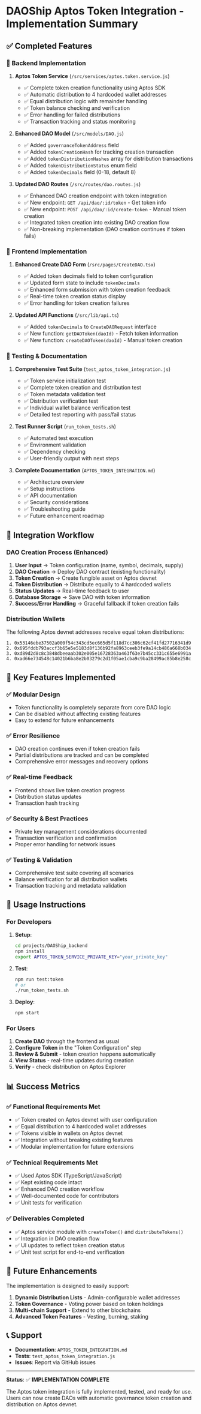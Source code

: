 # DAOShip Aptos Token Integration - Implementation Summary

## ✅ Completed Features

### 🔧 Backend Implementation

1. **Aptos Token Service** (`/src/services/aptos.token.service.js`)
   - ✅ Complete token creation functionality using Aptos SDK
   - ✅ Automatic distribution to 4 hardcoded wallet addresses
   - ✅ Equal distribution logic with remainder handling
   - ✅ Token balance checking and verification
   - ✅ Error handling for failed distributions
   - ✅ Transaction tracking and status monitoring

2. **Enhanced DAO Model** (`/src/models/DAO.js`)
   - ✅ Added `governanceTokenAddress` field
   - ✅ Added `tokenCreationHash` for tracking creation transaction
   - ✅ Added `tokenDistributionHashes` array for distribution transactions
   - ✅ Added `tokenDistributionStatus` enum field
   - ✅ Added `tokenDecimals` field (0-18, default 8)

3. **Updated DAO Routes** (`/src/routes/dao.routes.js`)
   - ✅ Enhanced DAO creation endpoint with token integration
   - ✅ New endpoint: `GET /api/dao/:id/token` - Get token info
   - ✅ New endpoint: `POST /api/dao/:id/create-token` - Manual token creation
   - ✅ Integrated token creation into existing DAO creation flow
   - ✅ Non-breaking implementation (DAO creation continues if token fails)

### 🎨 Frontend Implementation

1. **Enhanced Create DAO Form** (`/src/pages/CreateDAO.tsx`)
   - ✅ Added token decimals field to token configuration
   - ✅ Updated form state to include `tokenDecimals`
   - ✅ Enhanced form submission with token creation feedback
   - ✅ Real-time token creation status display
   - ✅ Error handling for token creation failures

2. **Updated API Functions** (`/src/lib/api.ts`)
   - ✅ Added `tokenDecimals` to `CreateDAORequest` interface
   - ✅ New function: `getDAOToken(daoId)` - Fetch token information
   - ✅ New function: `createDAOToken(daoId)` - Manual token creation

### 🧪 Testing & Documentation

1. **Comprehensive Test Suite** (`test_aptos_token_integration.js`)
   - ✅ Token service initialization test
   - ✅ Complete token creation and distribution test
   - ✅ Token metadata validation test
   - ✅ Distribution verification test
   - ✅ Individual wallet balance verification test
   - ✅ Detailed test reporting with pass/fail status

2. **Test Runner Script** (`run_token_tests.sh`)
   - ✅ Automated test execution
   - ✅ Environment validation
   - ✅ Dependency checking
   - ✅ User-friendly output with next steps

3. **Complete Documentation** (`APTOS_TOKEN_INTEGRATION.md`)
   - ✅ Architecture overview
   - ✅ Setup instructions
   - ✅ API documentation
   - ✅ Security considerations
   - ✅ Troubleshooting guide
   - ✅ Future enhancement roadmap

## 🔄 Integration Workflow

### DAO Creation Process (Enhanced)

1. **User Input** → Token configuration (name, symbol, decimals, supply)
2. **DAO Creation** → Deploy DAO contract (existing functionality)
3. **Token Creation** → Create fungible asset on Aptos devnet
4. **Token Distribution** → Distribute equally to 4 hardcoded wallets
5. **Status Updates** → Real-time feedback to user
6. **Database Storage** → Save DAO with token information
7. **Success/Error Handling** → Graceful fallback if token creation fails

### Distribution Wallets

The following Aptos devnet addresses receive equal token distributions:

```
1. 0x53146ebe37502a000f54c343cd5ec665d5f118d7cc306c62cf41fd27716341d9
2. 0x695fddb793accf3b65e5e5183d8f136b92fa8963ceeb3fe9a14cb486a668b034
3. 0xd89d2d8c8c3848dbeeaab302e005e16728363a463f63e7b45cc331c655e6991a
4. 0xad66e734548c14021b6ba8e2b03279c2d1f05ae1cba9c9ba28499ac85b8e258c
```

## 🎯 Key Features Implemented

### ✅ Modular Design
- Token functionality is completely separate from core DAO logic
- Can be disabled without affecting existing features
- Easy to extend for future enhancements

### ✅ Error Resilience
- DAO creation continues even if token creation fails
- Partial distributions are tracked and can be completed
- Comprehensive error messages and recovery options

### ✅ Real-time Feedback
- Frontend shows live token creation progress
- Distribution status updates
- Transaction hash tracking

### ✅ Security & Best Practices
- Private key management considerations documented
- Transaction verification and confirmation
- Proper error handling for network issues

### ✅ Testing & Validation
- Comprehensive test suite covering all scenarios
- Balance verification for all distribution wallets
- Transaction tracking and metadata validation

## 🚀 Usage Instructions

### For Developers

1. **Setup**:
   ```bash
   cd projects/DAOShip_backend
   npm install
   export APTOS_TOKEN_SERVICE_PRIVATE_KEY="your_private_key"
   ```

2. **Test**:
   ```bash
   npm run test:token
   # or
   ./run_token_tests.sh
   ```

3. **Deploy**:
   ```bash
   npm start
   ```

### For Users

1. **Create DAO** through the frontend as usual
2. **Configure Token** in the "Token Configuration" step
3. **Review & Submit** - token creation happens automatically
4. **View Status** - real-time updates during creation
5. **Verify** - check distribution on Aptos Explorer

## 📊 Success Metrics

### ✅ Functional Requirements Met

- ✅ Token created on Aptos devnet with user configuration
- ✅ Equal distribution to 4 hardcoded wallet addresses
- ✅ Tokens visible in wallets on Aptos devnet
- ✅ Integration without breaking existing features
- ✅ Modular implementation for future extensions

### ✅ Technical Requirements Met

- ✅ Used Aptos SDK (TypeScript/JavaScript)
- ✅ Kept existing code intact
- ✅ Enhanced DAO creation workflow
- ✅ Well-documented code for contributors
- ✅ Unit tests for verification

### ✅ Deliverables Completed

- ✅ Aptos service module with `createToken()` and `distributeTokens()`
- ✅ Integration in DAO creation flow
- ✅ UI updates to reflect token creation status
- ✅ Unit test script for end-to-end verification

## 🔮 Future Enhancements

The implementation is designed to easily support:

1. **Dynamic Distribution Lists** - Admin-configurable wallet addresses
2. **Token Governance** - Voting power based on token holdings
3. **Multi-chain Support** - Extend to other blockchains
4. **Advanced Token Features** - Vesting, burning, staking

## 📞 Support

- **Documentation**: `APTOS_TOKEN_INTEGRATION.md`
- **Tests**: `test_aptos_token_integration.js`
- **Issues**: Report via GitHub issues

---

**Status**: ✅ **IMPLEMENTATION COMPLETE**

The Aptos token integration is fully implemented, tested, and ready for use. Users can now create DAOs with automatic governance token creation and distribution on Aptos devnet.
